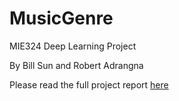 # MusicGenre
MIE324 Deep Learning Project

By Bill Sun and Robert Adrangna


Please read the full project report <a href="./MusicGenre Final Report.pdf">here</a>
